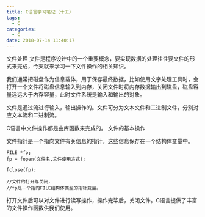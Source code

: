 ```yaml
---
title: C语言学习笔记（十五）
tags:
  - C
categories:
  - C
date: 2018-07-14 11:40:17
---
```


文件处理
文件是程序设计中的一个重要概念，要实现数据的处理往往要文件的形式来完成，今天就来学习一下文件操作的相关知识。
<!-- more -->

我们通常把磁盘作为信息载体，用于保存最终数据，比如使用文字处理工具时，会打开一个文件将磁盘信息输入到内存，关闭文件时将内存数据输出到磁盘，磁盘容量远远大于内存容量，此时文件系统是输入和输出的对象。

文件是通过流进行输入，输出操作的。文件可分为文本文件和二进制文件，分别对应文本流和二进制流。

C语言中文件操作都是由库函数来完成的。
文件的基本操作

文件指针是一个指向文件有关信息的指针，这些信息保存在一个结构体变量中。

```
FILE *fp;
fp = fopen(文件名,文件使用方式);

fclose(fp);

//文件的打开与关闭，
//fp是一个指向FILE结构体类型的指针变量。
```
打开文件后可以对文件进行读写操作，操作完毕后，关闭文件。C语言提供了丰富的文件操作函数供我们使用。
